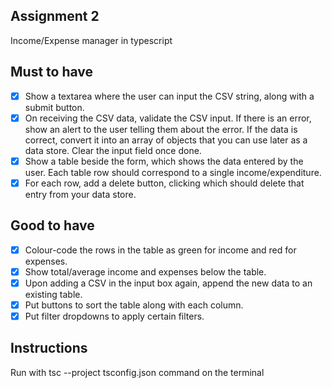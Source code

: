 ## Assignment 2 
Income/Expense manager in typescript

## Must to have 
 - [x] Show a textarea where the user can input the CSV string, along with a submit button.
 - [x] On receiving the CSV data, validate the CSV input. If there is an error, show an alert to the user telling them about the error. If the data is correct, convert it into an array of objects that you can use later as a data store. Clear the input field once done.
 - [x] Show a table beside the form, which shows the data entered by the user. Each table row should correspond to a single income/expenditure.
 - [x] For each row, add a delete button, clicking which should delete that entry from your data store.
  
## Good to have </h2>
 - [x] Colour-code the rows in the table as green for income and red for expenses.
 - [x] Show total/average income and expenses below the table.
 - [x] Upon adding a CSV in the input box again, append the new data to an existing table.
 - [x] Put buttons to sort the table along with each column.
 - [x] Put filter dropdowns to apply certain filters.

 ## Instructions
 Run with tsc --project tsconfig.json command on the terminal

